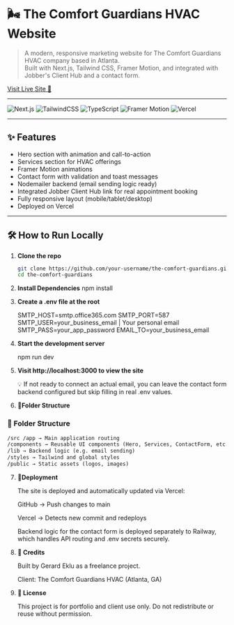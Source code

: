 # 🌬️ The Comfort Guardians HVAC Website

> A modern, responsive marketing website for The Comfort Guardians HVAC company based in Atlanta.  
> Built with Next.js, Tailwind CSS, Framer Motion, and integrated with Jobber's Client Hub and a contact form.

[Visit Live Site 🚀](https://thecomfortsguardians.com)

---

![Next.js](https://img.shields.io/badge/Next.js-000?style=for-the-badge&logo=next.js&logoColor=white)
![TailwindCSS](https://img.shields.io/badge/TailwindCSS-06B6D4?style=for-the-badge&logo=tailwindcss&logoColor=white)
![TypeScript](https://img.shields.io/badge/TypeScript-3178C6?style=for-the-badge&logo=typescript&logoColor=white)
![Framer Motion](https://img.shields.io/badge/Framer%20Motion-EF008F?style=for-the-badge&logo=framer&logoColor=white)
![Vercel](https://img.shields.io/badge/Deployed%20on-Vercel-black?style=for-the-badge&logo=vercel)

---

## ✨ Features

- Hero section with animation and call-to-action
- Services section for HVAC offerings
- Framer Motion animations
- Contact form with validation and toast messages
- Nodemailer backend (email sending logic ready)
- Integrated Jobber Client Hub link for real appointment booking
- Fully responsive layout (mobile/tablet/desktop)
- Deployed on Vercel

---

## 🛠️ How to Run Locally

1. **Clone the repo**

   ```bash
   git clone https://github.com/your-username/the-comfort-guardians.git
   cd the-comfort-guardians

   ```

2. **Install Dependencies**
   npm install

3. **Create a .env file at the root**

   SMTP_HOST=smtp.office365.com
   SMTP_PORT=587
   SMTP_USER=your_business_email | Your personal email
   SMTP_PASS=your_app_password
   EMAIL_TO=your_business_email

4. **Start the development server**

   npm run dev

5. **Visit http://localhost:3000 to view the site**

   💡 If not ready to connect an actual email, you can leave the contact form backend configured but skip filling in real .env values.

6. **📁Folder Structure**

### 📁 Folder Structure

```txt
/src /app → Main application routing
/components → Reusable UI components (Hero, Services, ContactForm, etc.)
/lib → Backend logic (e.g. email sending)
/styles → Tailwind and global styles
/public → Static assets (logos, images)
```

7. **🚀Deployment**

   The site is deployed and automatically updated via Vercel:

   GitHub → Push changes to main

   Vercel → Detects new commit and redeploys

   Backend logic for the contact form is deployed separately to Railway, which handles API routing and .env secrets securely.

8. **🙌 Credits**

   Built by Gerard Eklu as a freelance project.

   Client: The Comfort Guardians HVAC (Atlanta, GA)

9. **📝 License**

   This project is for portfolio and client use only. Do not redistribute or reuse without permission.
